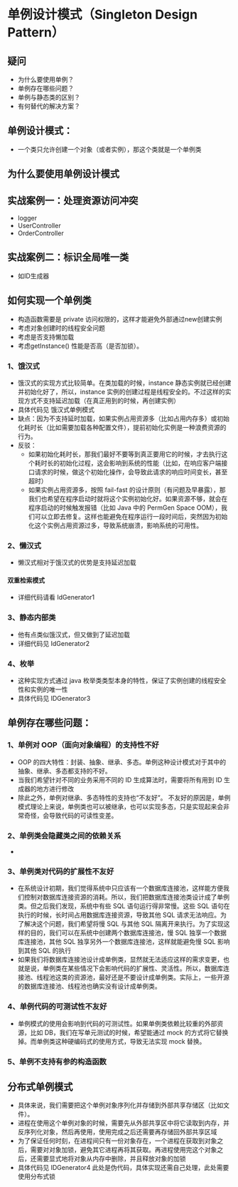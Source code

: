 # 单例设计模式（Singleton Design Pattern）
## 疑问
* 为什么要使用单例？
* 单例存在哪些问题？
* 单例与静态类的区别？
* 有何替代的解决方案？
## 单例设计模式：
* 一个类只允许创建一个对象（或者实例），那这个类就是一个单例类
## 为什么要使用单例设计模式
## 实战案例一：处理资源访问冲突
* logger
* UserController
* OrderController

## 实战案例二：标识全局唯一类
* 如ID生成器

## 如何实现一个单例类
* 构造函数需要是 private 访问权限的，这样才能避免外部通过new创建实例
* 考虑对象创建时的线程安全问题
* 考虑是否支持懒加载
* 考虑getInstance() 性能是否高（是否加锁）。
### 1、饿汉式
* 饿汉式的实现方式比较简单。在类加载的时候，instance 静态实例就已经创建并初始化好了，所以，instance 实例的创建过程是线程安全的。不过这样的实现方式不支持延迟加载（在真正用到的时候，再创建实例）
* 具体代码见 饿汉式单例模式
* 缺点：因为不支持延时加载，如果实例占用资源多（比如占用内存多）或初始化耗时长（比如需要加载各种配置文件），提前初始化实例是一种浪费资源的行为。
* 反驳：
    * 如果初始化耗时长，那我们最好不要等到真正要用它的时候，才去执行这个耗时长的初始化过程，这会影响到系统的性能（比如，在响应客户端接口请求的时候，做这个初始化操作，会导致此请求的响应时间变长，甚至超时）
    * 如果实例占用资源多，按照 fail-fast 的设计原则（有问题及早暴露），那我们也希望在程序启动时就将这个实例初始化好。如果资源不够，就会在程序启动的时候触发报错（比如 Java 中的 PermGen Space OOM），我们可以立即去修复。这样也能避免在程序运行一段时间后，突然因为初始化这个实例占用资源过多，导致系统崩溃，影响系统的可用性。
### 2、懒汉式
* 懒汉式相对于饿汉式的优势是支持延迟加载
#### 双重检索模式
* 详细代码请看 IdGenerator1
### 3、静态内部类
* 他有点类似饿汉式，但又做到了延迟加载
* 详细代码见 IdGenerator2
### 4、枚举
* 这种实现方式通过 java 枚举类类型本身的特性，保证了实例创建的线程安全性和实例的唯一性
* 具体代码见 IDGenerator3

## 单例存在哪些问题：
### 1、单例对 OOP（面向对象编程）的支持性不好
*  OOP 的四大特性：封装、抽象、继承、多态。单例这种设计模式对于其中的 抽象、继承、多态都支持的不好。
*  当我们希望针对不同的业务采用不同的 ID 生成算法时，需要将所有用到 ID 生成器的地方进行修改
*  除此之外，单例对继承、多态特性的支持也“不友好”。 不友好的原因是，单例模式理论上来说，单例类也可以被继承，也可以实现多态，只是实现起来会非常奇怪，会导致代码的可读性变差。

### 2、单例类会隐藏类之间的依赖关系
* 

### 3、单例类对代码的扩展性不友好
* 在系统设计初期，我们觉得系统中只应该有一个数据库连接池，这样能方便我们控制对数据库连接资源的消耗。所以，我们把数据库连接池类设计成了单例类。但之后我们发现，系统中有些 SQL 语句运行得非常慢。这些 SQL 语句在执行的时候，长时间占用数据库连接资源，导致其他 SQL 请求无法响应。为了解决这个问题，我们希望将慢 SQL 与其他 SQL 隔离开来执行。为了实现这样的目的，我们可以在系统中创建两个数据库连接池，慢 SQL 独享一个数据库连接池，其他 SQL 独享另外一个数据库连接池，这样就能避免慢 SQL 影响到其他 SQL 的执行
* 如果我们将数据库连接池设计成单例类，显然就无法适应这样的需求变更，也就是说，单例类在某些情况下会影响代码的扩展性、灵活性。所以，数据库连接池、线程池这类的资源池，最好还是不要设计成单例类。实际上，一些开源的数据库连接池、线程池也确实没有设计成单例类。

### 4、单例代码的可测试性不友好
* 单例模式的使用会影响到代码的可测试性。如果单例类依赖比较重的外部资源，比如 DB，我们在写单元测试的时候，希望能通过 mock 的方式将它替换掉。而单例类这种硬编码式的使用方式，导致无法实现 mock 替换。

### 5、单例不支持有参的构造函数
 
 
 
## 分布式单例模式
* 具体来说，我们需要把这个单例对象序列化并存储到外部共享存储区（比如文件）。
* 进程在使用这个单例对象的时候，需要先从外部共享区中将它读取到内存，并反序列化对象，然后再使用，使用完成之后还需要再存储回外部共享区域
* 为了保证任何时刻，在进程间只有一份对象存在，一个进程在获取到对象之后，需要对对象加锁，避免其它进程再将其获取。再进程使用完这个对象之后，还需要显式地将对象从内存中删除，并且释放对象的加锁
* 具体代码见  IDGenerator4 此处是伪代码，具体实现还需自己处理，此处需要使用分布式锁